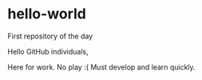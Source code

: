 # hello-world
First repository of the day

Hello GitHub individuals,

Here for work. No play :(
Must develop and learn quickly.
